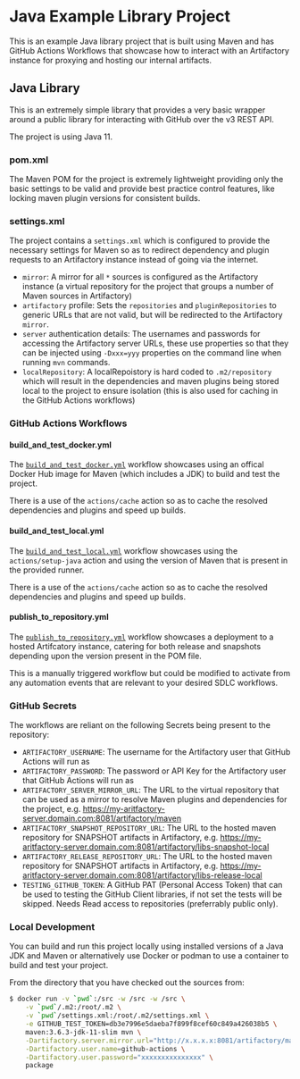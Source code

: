 # Java Example Library Project

This is an example Java library project that is built using Maven and has GitHub Actions Workflows that showcase how to interact with an Artifactory instance
for proxying and hosting our internal artifacts.


## Java Library
This is an extremely simple library that provides a very basic wrapper around a public library for interacting with GitHub over the v3 REST API.

The project is using Java 11.


### pom.xml
The Maven POM for the project is extremely lightweight providing only the basic settings to be valid and provide best practice control features, like locking maven plugin versions for consistent builds.


### settings.xml
The project contains a `settings.xml` which is configured to provide the necessary settings for Maven so as to redirect dependency and plugin requests to an Artifactory instance instead of going via the internet.

* `mirror`: A mirror for all `*` sources is configured as the Artifactory instance (a virtual repository for the project that groups a number of Maven sources in Artifactory)
* `artifactory` profile: Sets the `repositories` and `pluginRepositories` to generic URLs that are not valid, but will be redirected to the Artifactory `mirror`.
* `server` authentication details: The usernames and passwords for accessing the Artifactory server URLs, these use properties so that they can be injected using `-Dxxx=yyy` properties on the command line when running `mvn` commands.
* `localRepository`: A localRepoistory is hard coded to `.m2/repository` which will result in the dependencies and maven plugins being stored local to the project to ensure isolation (this is also used for caching in the GitHub Actions workflows)


### GitHub Actions Workflows

#### build_and_test_docker.yml
The [`build_and_test_docker.yml`](.github/workflows/build_and_test_docker.yml) workflow showcases using an offical Docker Hub image for Maven (which includes a JDK) to build and test the project.

There is a use of the `actions/cache` action so as to cache the resolved dependencies and plugins and speed up builds.


#### build_and_test_local.yml
The [`build_and_test_local.yml`](.github/workflows/build_and_test_local.yml) workflow showcases using the `actions/setup-java` action and using the version of Maven that is present in the provided runner.

There is a use of the `actions/cache` action so as to cache the resolved dependencies and plugins and speed up builds.


#### publish_to_repository.yml
The [`publish_to_repository.yml`](.github/workflows/publish_to_repository.yml) workflow showcases a deployment to a hosted Artifcatory instance, catering for both release and snapshots depending upon the version present in the POM file.

This is a manually triggered workflow but could be modified to activate from any automation events that are relevant to your desired SDLC workflows.


### GitHub Secrets
The workflows are reliant on the following Secrets being present to the repository:

* `ARTIFACTORY_USERNAME`: The username for the Artifactory user that GitHub Actions will run as
* `ARTIFACTORY_PASSWORD`: The password or API Key for the Artifactory user that GitHub Actions will run as
* `ARTIFACTORY_SERVER_MIRROR_URL`: The URL to the virtual repository that can be used as a mirror to resolve Maven plugins and dependencies for the project, e.g. https://my-aritfactory-server.domain.com:8081/artifactory/maven
* `ARTIFACTORY_SNAPSHOT_REPOSITORY_URL`: The URL to the hosted maven repository for SNAPSHOT artifacts in Artifactory, e.g. https://my-aritfactory-server.domain.com:8081/artifactory/libs-snapshot-local
* `ARTIFACTORY_RELEASE_REPOSITORY_URL`: The URL to the hosted maven repository for SNAPSHOT artifacts in Artifactory, e.g. https://my-aritfactory-server.domain.com:8081/artifactory/libs-release-local
* `TESTING_GITHUB_TOKEN`: A GitHub PAT (Personal Access Token) that can be used to testing the GitHub Client libraries, if not set the tests will be skipped. Needs Read access to repositories (preferrably public only).

### Local Development
You can build and run this project locally using installed versions of a Java JDK and Maven or alternatively use Docker or podman to use a container to build and test your project.

From the directory that you have checked out the sources from:

```bash
$ docker run -v `pwd`:/src -w /src -w /src \
    -v `pwd`/.m2:/root/.m2 \
    -v `pwd`/settings.xml:/root/.m2/settings.xml \
    -e GITHUB_TEST_TOKEN=db3e7996e5daeba7f899f8cef60c849a426038b5 \
    maven:3.6.3-jdk-11-slim mvn \
    -Dartifactory.server.mirror.url="http://x.x.x.x:8081/artifactory/maven" \
    -Dartifactory.user.name=github-actions \
    -Dartifactory.user.password="xxxxxxxxxxxxxxx" \
    package
```